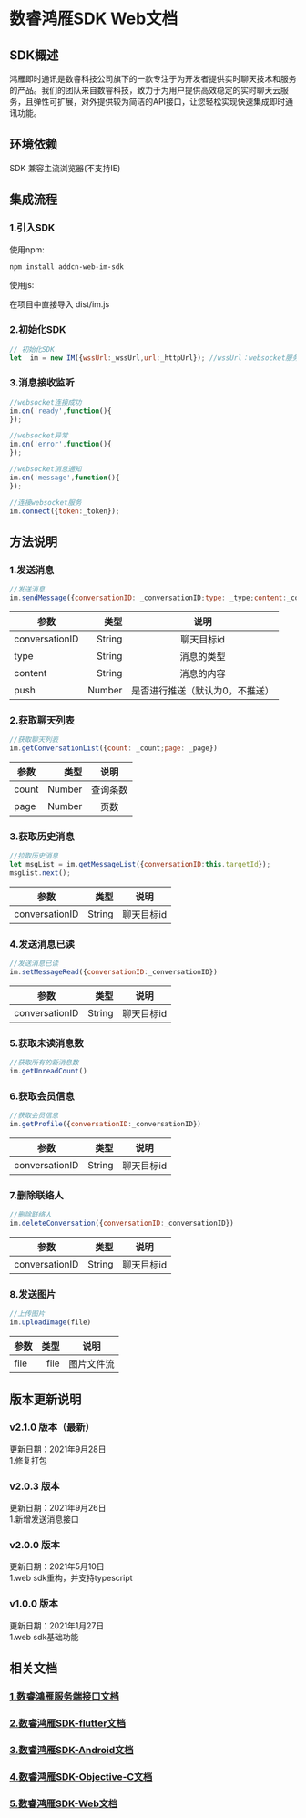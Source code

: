 # 数睿鸿雁SDK Web文档

## SDK概述
鸿雁即时通讯是数睿科技公司旗下的一款专注于为开发者提供实时聊天技术和服务的产品。我们的团队来自数睿科技，致力于为用户提供高效稳定的实时聊天云服务，且弹性可扩展，对外提供较为简洁的API接口，让您轻松实现快速集成即时通讯功能。

## 环境依赖

SDK 兼容主流浏览器(不支持IE)

## 集成流程

### 1.引入SDK

使用npm:

```
npm install addcn-web-im-sdk

```

使用js:

在项目中直接导入 dist/im.js

### 2.初始化SDK

```js
// 初始化SDK
let  im = new IM({wssUrl:_wssUrl,url:_httpUrl}); //wssUrl：websocket服务域名，url：im接口域名
```

### 3.消息接收监听

```js
//websocket连接成功
im.on('ready',function(){
});

//websocket异常
im.on('error',function(){
});

//websocket消息通知
im.on('message',function(){
});

//连接websocket服务
im.connect({token:_token});
```

## 方法说明

### 1.发送消息

```js
//发送消息
im.sendMessage({conversationID: _conversationID;type: _type;content:_content;push:_push})
```
| 参数        | 类型    |  说明  |
| --------   | -----:  | :----: |
| conversationID         | String        |   聊天目标id    |
| type           | String        |   消息的类型   |
| content      | String        |   消息的内容   |
| push        | Number        |   是否进行推送（默认为0，不推送）   |

### 2.获取聊天列表

```js
//获取聊天列表
im.getConversationList({count: _count;page: _page})
```
| 参数        | 类型    |  说明  |
| --------    | -----:  | :----: |
| count       | Number        |   查询条数      |
| page   | Number        |   页数     |


### 3.获取历史消息

```js
//拉取历史消息
let msgList = im.getMessageList({conversationID:this.targetId});
msgList.next();
```
| 参数        | 类型    |  说明  |
| --------    | -----:  | :----: |
| conversationID   | String        |   聊天目标id     |


### 4.发送消息已读

```js
//发送消息已读
im.setMessageRead({conversationID:_conversationID})
```
| 参数        | 类型    |  说明  |
| --------    | -----:  | :----: |
| conversationID   | String        |   聊天目标id     |


### 5.获取未读消息数

```js
//获取所有的新消息数
im.getUnreadCount()
```


### 6.获取会员信息

```js
//获取会员信息
im.getProfile({conversationID:_conversationID})
```
| 参数        | 类型    |  说明  |
| --------    | -----:  | :----: |
| conversationID   | String        |   聊天目标id     |


### 7.删除联络人

```js
//删除联络人
im.deleteConversation({conversationID:_conversationID})
```
| 参数        | 类型    |  说明  |
| --------    | -----:  | :----: |
| conversationID   | String        |   聊天目标id     |


### 8.发送图片

```js
//上传图片
im.uploadImage(file)
```
| 参数        | 类型    |  说明  |
| --------    | -----:  | :----: |
| file        | file    |   图片文件流     |


## 版本更新说明

### v2.1.0 版本（最新）

更新日期：2021年9月28日<br>
1.修复打包<br>

### v2.0.3 版本

更新日期：2021年9月26日<br>
1.新增发送消息接口<br>


### v2.0.0 版本

更新日期：2021年5月10日<br>
1.web sdk重构，并支持typescript

### v1.0.0 版本

更新日期：2021年1月27日<br>
1.web sdk基础功能


## 相关文档

### [1.数睿鴻雁服务端接口文档 ](http://im.591.com.hk/apidoc/#api-Apps-_apps_create)
### [2.数睿鸿雁SDK-flutter文档](https://code.addcn.com/addcn-open/hongyan/flutter_im)
### [3.数睿鸿雁SDK-Android文档](https://code.addcn.com/addcn-open/hongyan/addcnIM)
### [4.数睿鸿雁SDK-Objective-C文档](https://code.addcn.com/addcn-open/hongyan/SRIMProject)
### [5.数睿鸿雁SDK-Web文档](https://code.addcn.com/addcn-open/hongyan/im_web)
